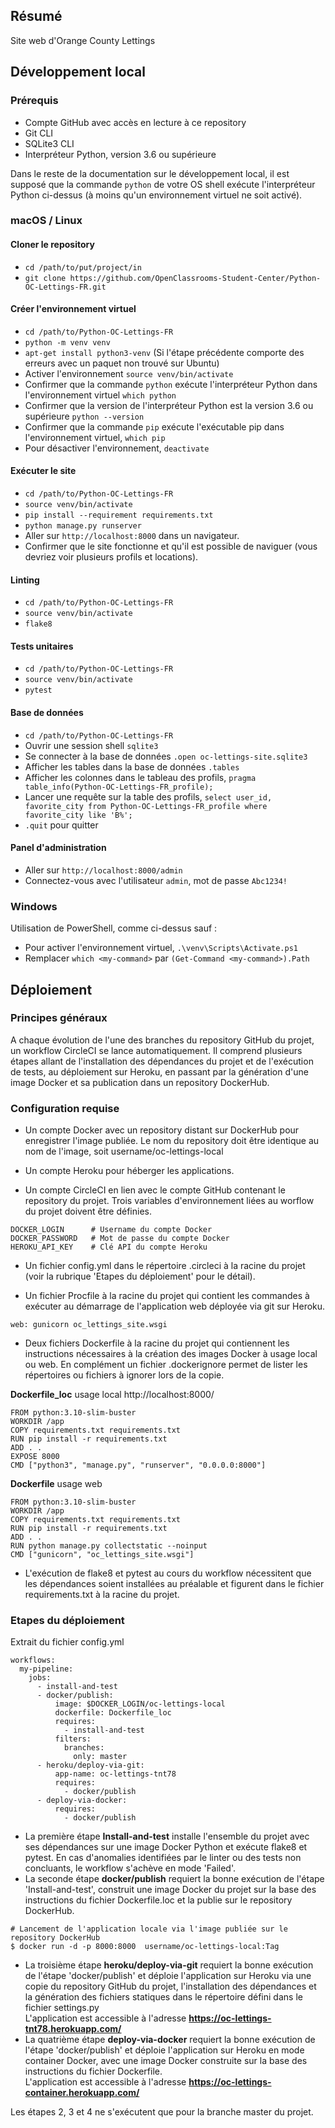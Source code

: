 ## Résumé

Site web d'Orange County Lettings

## Développement local

### Prérequis

- Compte GitHub avec accès en lecture à ce repository
- Git CLI
- SQLite3 CLI
- Interpréteur Python, version 3.6 ou supérieure

Dans le reste de la documentation sur le développement local, il est supposé que la commande `python` de votre OS shell exécute l'interpréteur Python ci-dessus (à moins qu'un environnement virtuel ne soit activé).

### macOS / Linux

#### Cloner le repository

- `cd /path/to/put/project/in`
- `git clone https://github.com/OpenClassrooms-Student-Center/Python-OC-Lettings-FR.git`

#### Créer l'environnement virtuel

- `cd /path/to/Python-OC-Lettings-FR`
- `python -m venv venv`
- `apt-get install python3-venv` (Si l'étape précédente comporte des erreurs avec un paquet non trouvé sur Ubuntu)
- Activer l'environnement `source venv/bin/activate`
- Confirmer que la commande `python` exécute l'interpréteur Python dans l'environnement virtuel
`which python`
- Confirmer que la version de l'interpréteur Python est la version 3.6 ou supérieure `python --version`
- Confirmer que la commande `pip` exécute l'exécutable pip dans l'environnement virtuel, `which pip`
- Pour désactiver l'environnement, `deactivate`

#### Exécuter le site

- `cd /path/to/Python-OC-Lettings-FR`
- `source venv/bin/activate`
- `pip install --requirement requirements.txt`
- `python manage.py runserver`
- Aller sur `http://localhost:8000` dans un navigateur.
- Confirmer que le site fonctionne et qu'il est possible de naviguer (vous devriez voir plusieurs profils et locations).

#### Linting

- `cd /path/to/Python-OC-Lettings-FR`
- `source venv/bin/activate`
- `flake8`

#### Tests unitaires

- `cd /path/to/Python-OC-Lettings-FR`
- `source venv/bin/activate`
- `pytest`

#### Base de données

- `cd /path/to/Python-OC-Lettings-FR`
- Ouvrir une session shell `sqlite3`
- Se connecter à la base de données `.open oc-lettings-site.sqlite3`
- Afficher les tables dans la base de données `.tables`
- Afficher les colonnes dans le tableau des profils, `pragma table_info(Python-OC-Lettings-FR_profile);`
- Lancer une requête sur la table des profils, `select user_id, favorite_city from
  Python-OC-Lettings-FR_profile where favorite_city like 'B%';`
- `.quit` pour quitter

#### Panel d'administration

- Aller sur `http://localhost:8000/admin`
- Connectez-vous avec l'utilisateur `admin`, mot de passe `Abc1234!`

### Windows

Utilisation de PowerShell, comme ci-dessus sauf :

- Pour activer l'environnement virtuel, `.\venv\Scripts\Activate.ps1` 
- Remplacer `which <my-command>` par `(Get-Command <my-command>).Path`

## Déploiement

### Principes généraux

A chaque évolution de l'une des branches du repository GitHub du projet, un workflow CircleCI
se lance automatiquement. Il comprend plusieurs étapes allant de l'installation des dépendances
du projet et de l'exécution de tests, au déploiement sur Heroku, en passant par la génération 
d'une image Docker et sa publication dans un repository DockerHub.

### Configuration requise

- Un compte Docker avec un repository distant sur DockerHub pour enregistrer l'image publiée. Le
nom du repository doit être identique au nom de l'image, soit username/oc-lettings-local

- Un compte Heroku pour héberger les applications.

- Un compte CircleCI en lien avec le compte GitHub contenant le repository du projet. Trois
variables d'environnement liées au worflow du projet doivent être définies.
```
DOCKER_LOGIN      # Username du compte Docker
DOCKER_PASSWORD   # Mot de passe du compte Docker
HEROKU_API_KEY    # Clé API du compte Heroku
```
- Un fichier config.yml dans le répertoire .circleci à la racine du projet (voir la rubrique
'Etapes du déploiement' pour le détail).

- Un fichier Procfile à la racine du projet qui contient les commandes à exécuter au démarrage de
l'application web déployée via git sur Heroku.
```
web: gunicorn oc_lettings_site.wsgi
```

- Deux fichiers Dockerfile à la racine du projet qui contiennent les instructions nécessaires à la
création des images Docker à usage local ou web. En complément un fichier .dockerignore permet de
lister les répertoires ou fichiers à ignorer lors de la copie.

**Dockerfile_loc** usage local http://localhost:8000/
```
FROM python:3.10-slim-buster
WORKDIR /app
COPY requirements.txt requirements.txt
RUN pip install -r requirements.txt
ADD . .
EXPOSE 8000
CMD ["python3", "manage.py", "runserver", "0.0.0.0:8000"] 
```
**Dockerfile** usage web
```
FROM python:3.10-slim-buster
WORKDIR /app
COPY requirements.txt requirements.txt
RUN pip install -r requirements.txt
ADD . .
RUN python manage.py collectstatic --noinput
CMD ["gunicorn", "oc_lettings_site.wsgi"] 
```
- L'exécution de flake8 et pytest au cours du workflow nécessitent que les dépendances soient
installées au préalable et figurent dans le fichier requirements.txt à la racine du projet.


### Etapes du déploiement

Extrait du fichier config.yml
```
workflows:
  my-pipeline:
    jobs:
      - install-and-test
      - docker/publish:
          image: $DOCKER_LOGIN/oc-lettings-local
          dockerfile: Dockerfile_loc
          requires:
            - install-and-test
          filters:
            branches:
              only: master
      - heroku/deploy-via-git:
          app-name: oc-lettings-tnt78
          requires:
            - docker/publish
      - deploy-via-docker:
          requires:
            - docker/publish
```
- La première étape **Install-and-test** installe l'ensemble du projet avec ses dépendances sur
une image Docker Python et exécute flake8 et pytest. En cas d'anomalies identifiées par le linter
ou des tests non concluants, le workflow s'achève en mode 'Failed'.
- La seconde étape **docker/publish** requiert la bonne exécution de l'étape 'Install-and-test',
construit une image Docker du projet sur la base des instructions du fichier Dockerfile.loc et la
publie sur le repository DockerHub.
```
# Lancement de l'application locale via l'image publiée sur le repository DockerHub
$ docker run -d -p 8000:8000  username/oc-lettings-local:Tag
```
- La troisième étape **heroku/deploy-via-git** requiert la bonne exécution de l'étape
'docker/publish' et déploie l'application sur Heroku via une copie du repository GitHub du projet,
l'installation des dépendances et la génération des fichiers statiques dans le répertoire défini
dans le fichier settings.py  
L'application est accessible à l'adresse **https://oc-lettings-tnt78.herokuapp.com/**
- La quatrième étape **deploy-via-docker** requiert la bonne exécution de l'étape 'docker/publish'
et déploie l'application sur Heroku en mode container Docker, avec une image Docker construite sur 
la base des instructions du fichier Dockerfile.  
L'application est accessible à l'adresse
**https://oc-lettings-container.herokuapp.com/**

Les étapes 2, 3 et 4 ne s'exécutent que pour la branche master du projet.
